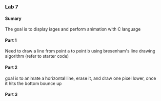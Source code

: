 ### Lab 7

#### Sumary
The goal is to display iages and perform animation with C language

#### Part 1
Need to draw a line from point a to point b using bresenham's line drawing algorithm (refer to starter code)

#### Part 2
goal is to animate a horizontal line, erase it, and draw one pixel lower, once it hits the bottom bounce up

#### Part 3




